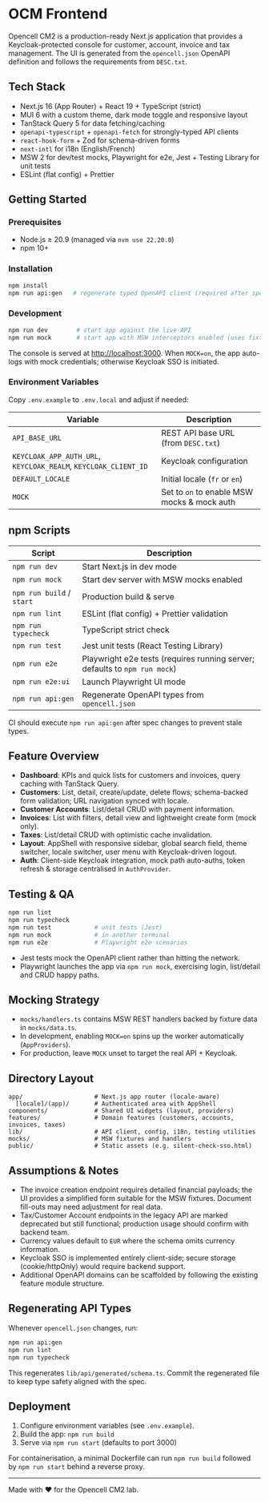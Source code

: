 # OCM Frontend

Opencell CM2 is a production-ready Next.js application that provides a Keycloak-protected console for customer, account, invoice and tax management. The UI is generated from the `opencell.json` OpenAPI definition and follows the requirements from `DESC.txt`.

## Tech Stack

- Next.js 16 (App Router) + React 19 + TypeScript (strict)
- MUI 6 with a custom theme, dark mode toggle and responsive layout
- TanStack Query 5 for data fetching/caching
- `openapi-typescript` + `openapi-fetch` for strongly-typed API clients
- `react-hook-form` + Zod for schema-driven forms
- `next-intl` for i18n (English/French)
- MSW 2 for dev/test mocks, Playwright for e2e, Jest + Testing Library for unit tests
- ESLint (flat config) + Prettier

## Getting Started

### Prerequisites

- Node.js ≥ 20.9 (managed via `nvm use 22.20.0`)
- npm 10+

### Installation

```bash
npm install
npm run api:gen   # regenerate typed OpenAPI client (required after spec changes)
```

### Development

```bash
npm run dev        # start app against the live API
npm run mock       # start app with MSW interceptors enabled (uses fixtures)
```

The console is served at [http://localhost:3000](http://localhost:3000). When `MOCK=on`, the app auto-logs with mock credentials; otherwise Keycloak SSO is initiated.

### Environment Variables

Copy `.env.example` to `.env.local` and adjust if needed:

| Variable | Description |
| --- | --- |
| `API_BASE_URL` | REST API base URL (from `DESC.txt`) |
| `KEYCLOAK_APP_AUTH_URL`, `KEYCLOAK_REALM`, `KEYCLOAK_CLIENT_ID` | Keycloak configuration |
| `DEFAULT_LOCALE` | Initial locale (`fr` or `en`) |
| `MOCK` | Set to `on` to enable MSW mocks & mock auth |

## npm Scripts

| Script | Description |
| --- | --- |
| `npm run dev` | Start Next.js in dev mode |
| `npm run mock` | Start dev server with MSW mocks enabled |
| `npm run build` / `start` | Production build & serve |
| `npm run lint` | ESLint (flat config) + Prettier validation |
| `npm run typecheck` | TypeScript strict check |
| `npm run test` | Jest unit tests (React Testing Library) |
| `npm run e2e` | Playwright e2e tests (requires running server; defaults to `npm run mock`) |
| `npm run e2e:ui` | Launch Playwright UI mode |
| `npm run api:gen` | Regenerate OpenAPI types from `opencell.json` |

CI should execute `npm run api:gen` after spec changes to prevent stale types.

## Feature Overview

- **Dashboard**: KPIs and quick lists for customers and invoices, query caching with TanStack Query.
- **Customers**: List, detail, create/update, delete flows; schema-backed form validation; URL navigation synced with locale.
- **Customer Accounts**: List/detail CRUD with payment information.
- **Invoices**: List with filters, detail view and lightweight create form (mock only).
- **Taxes**: List/detail CRUD with optimistic cache invalidation.
- **Layout**: AppShell with responsive sidebar, global search field, theme switcher, locale switcher, user menu with Keycloak-driven logout.
- **Auth**: Client-side Keycloak integration, mock path auto-auths, token refresh & storage centralised in `AuthProvider`.

## Testing & QA

```bash
npm run lint
npm run typecheck
npm run test            # unit tests (Jest)
npm run mock            # in another terminal
npm run e2e             # Playwright e2e scenarios
```

- Jest tests mock the OpenAPI client rather than hitting the network.
- Playwright launches the app via `npm run mock`, exercising login, list/detail and CRUD happy paths.

## Mocking Strategy

- `mocks/handlers.ts` contains MSW REST handlers backed by fixture data in `mocks/data.ts`.
- In development, enabling `MOCK=on` spins up the worker automatically (`AppProviders`).
- For production, leave `MOCK` unset to target the real API + Keycloak.

## Directory Layout

```
app/                    # Next.js app router (locale-aware)
  [locale]/(app)/       # Authenticated area with AppShell
components/             # Shared UI widgets (layout, providers)
features/               # Domain features (customers, accounts, invoices, taxes)
lib/                    # API client, config, i18n, testing utilities
mocks/                  # MSW fixtures and handlers
public/                 # Static assets (e.g. silent-check-sso.html)
```

## Assumptions & Notes

- The invoice creation endpoint requires detailed financial payloads; the UI provides a simplified form suitable for the MSW fixtures. Document fill-outs may need adjustment for real data.
- Tax/Customer Account endpoints in the legacy API are marked deprecated but still functional; production usage should confirm with backend team.
- Currency values default to `EUR` where the schema omits currency information.
- Keycloak SSO is implemented entirely client-side; secure storage (cookie/httpOnly) would require backend support.
- Additional OpenAPI domains can be scaffolded by following the existing feature module structure.

## Regenerating API Types

Whenever `opencell.json` changes, run:

```bash
npm run api:gen
npm run lint
npm run typecheck
```

This regenerates `lib/api/generated/schema.ts`. Commit the regenerated file to keep type safety aligned with the spec.

## Deployment

1. Configure environment variables (see `.env.example`).
2. Build the app: `npm run build`
3. Serve via `npm run start` (defaults to port 3000)

For containerisation, a minimal Dockerfile can run `npm run build` followed by `npm run start` behind a reverse proxy.

---
Made with ❤️ for the Opencell CM2 lab.
